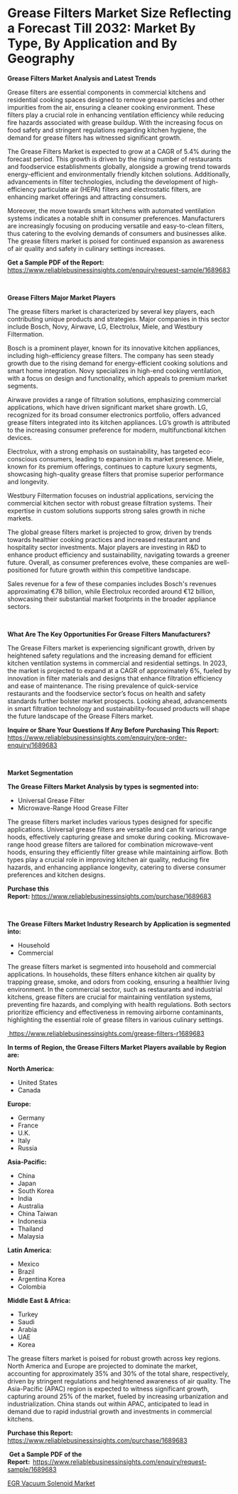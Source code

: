 <p><h1>Grease Filters Market Size Reflecting a Forecast Till 2032: Market By Type, By Application and By Geography</h1></p><p><strong>Grease Filters Market Analysis and Latest Trends</strong></p>
<p><p>Grease filters are essential components in commercial kitchens and residential cooking spaces designed to remove grease particles and other impurities from the air, ensuring a cleaner cooking environment. These filters play a crucial role in enhancing ventilation efficiency while reducing fire hazards associated with grease buildup. With the increasing focus on food safety and stringent regulations regarding kitchen hygiene, the demand for grease filters has witnessed significant growth.</p><p>The Grease Filters Market is expected to grow at a CAGR of 5.4% during the forecast period. This growth is driven by the rising number of restaurants and foodservice establishments globally, alongside a growing trend towards energy-efficient and environmentally friendly kitchen solutions. Additionally, advancements in filter technologies, including the development of high-efficiency particulate air (HEPA) filters and electrostatic filters, are enhancing market offerings and attracting consumers.</p><p>Moreover, the move towards smart kitchens with automated ventilation systems indicates a notable shift in consumer preferences. Manufacturers are increasingly focusing on producing versatile and easy-to-clean filters, thus catering to the evolving demands of consumers and businesses alike. The grease filters market is poised for continued expansion as awareness of air quality and safety in culinary settings increases.</p></p>
<p><strong>Get a Sample PDF of the Report:&nbsp;</strong> <a href="https://www.reliablebusinessinsights.com/enquiry/request-sample/1689683?utm_campaign=2566&utm_medium=2&utm_source=Github&utm_content=ia&utm_term=20022025&utm_id=grease-filters">https://www.reliablebusinessinsights.com/enquiry/request-sample/1689683</a></p>
<p>&nbsp;</p>
<p><strong>Grease Filters Major Market Players</strong></p>
<p><p>The grease filters market is characterized by several key players, each contributing unique products and strategies. Major companies in this sector include Bosch, Novy, Airwave, LG, Electrolux, Miele, and Westbury Filtermation.</p><p>Bosch is a prominent player, known for its innovative kitchen appliances, including high-efficiency grease filters. The company has seen steady growth due to the rising demand for energy-efficient cooking solutions and smart home integration. Novy specializes in high-end cooking ventilation, with a focus on design and functionality, which appeals to premium market segments.</p><p>Airwave provides a range of filtration solutions, emphasizing commercial applications, which have driven significant market share growth. LG, recognized for its broad consumer electronics portfolio, offers advanced grease filters integrated into its kitchen appliances. LG’s growth is attributed to the increasing consumer preference for modern, multifunctional kitchen devices.</p><p>Electrolux, with a strong emphasis on sustainability, has targeted eco-conscious consumers, leading to expansion in its market presence. Miele, known for its premium offerings, continues to capture luxury segments, showcasing high-quality grease filters that promise superior performance and longevity.</p><p>Westbury Filtermation focuses on industrial applications, servicing the commercial kitchen sector with robust grease filtration systems. Their expertise in custom solutions supports strong sales growth in niche markets.</p><p>The global grease filters market is projected to grow, driven by trends towards healthier cooking practices and increased restaurant and hospitality sector investments. Major players are investing in R&D to enhance product efficiency and sustainability, navigating towards a greener future. Overall, as consumer preferences evolve, these companies are well-positioned for future growth within this competitive landscape. </p><p>Sales revenue for a few of these companies includes Bosch's revenues approximating €78 billion, while Electrolux recorded around €12 billion, showcasing their substantial market footprints in the broader appliance sectors.</p></p>
<p>&nbsp;</p>
<p><strong>What Are The Key Opportunities For Grease Filters Manufacturers?</strong></p>
<p><p>The Grease Filters market is experiencing significant growth, driven by heightened safety regulations and the increasing demand for efficient kitchen ventilation systems in commercial and residential settings. In 2023, the market is projected to expand at a CAGR of approximately 6%, fueled by innovation in filter materials and designs that enhance filtration efficiency and ease of maintenance. The rising prevalence of quick-service restaurants and the foodservice sector’s focus on health and safety standards further bolster market prospects. Looking ahead, advancements in smart filtration technology and sustainability-focused products will shape the future landscape of the Grease Filters market.</p></p>
<p><strong>Inquire or Share Your Questions If Any Before Purchasing This Report:</strong> <a href="https://www.reliablebusinessinsights.com/enquiry/pre-order-enquiry/1689683?utm_campaign=2566&utm_medium=2&utm_source=Github&utm_content=ia&utm_term=20022025&utm_id=grease-filters">https://www.reliablebusinessinsights.com/enquiry/pre-order-enquiry/1689683</a></p>
<p>&nbsp;</p>
<p><strong>Market Segmentation</strong></p>
<p><strong>The Grease Filters Market Analysis by types is segmented into:</strong></p>
<p><ul><li>Universal Grease Filter</li><li>Microwave-Range Hood Grease Filter</li></ul></p>
<p><p>The grease filters market includes various types designed for specific applications. Universal grease filters are versatile and can fit various range hoods, effectively capturing grease and smoke during cooking. Microwave-range hood grease filters are tailored for combination microwave-vent hoods, ensuring they efficiently filter grease while maintaining airflow. Both types play a crucial role in improving kitchen air quality, reducing fire hazards, and enhancing appliance longevity, catering to diverse consumer preferences and kitchen designs.</p></p>
<p><strong>Purchase this Report:&nbsp;</strong><a href="https://www.reliablebusinessinsights.com/purchase/1689683?utm_campaign=2566&utm_medium=2&utm_source=Github&utm_content=ia&utm_term=20022025&utm_id=grease-filters">https://www.reliablebusinessinsights.com/purchase/1689683</a></p>
<p>&nbsp;</p>
<p><strong>The Grease Filters Market Industry Research by Application is segmented into:</strong></p>
<p><ul><li>Household</li><li>Commercial</li></ul></p>
<p><p>The grease filters market is segmented into household and commercial applications. In households, these filters enhance kitchen air quality by trapping grease, smoke, and odors from cooking, ensuring a healthier living environment. In the commercial sector, such as restaurants and industrial kitchens, grease filters are crucial for maintaining ventilation systems, preventing fire hazards, and complying with health regulations. Both sectors prioritize efficiency and effectiveness in removing airborne contaminants, highlighting the essential role of grease filters in various culinary settings.</p></p>
<p><a href="https://www.reliablebusinessinsights.com/grease-filters-r1689683?utm_campaign=2566&utm_medium=2&utm_source=Github&utm_content=ia&utm_term=20022025&utm_id=grease-filters">&nbsp;https://www.reliablebusinessinsights.com/grease-filters-r1689683</a></p>
<p><strong>In terms of Region, the Grease Filters Market Players available by Region are:</strong></p>
<p>
    <p> <strong> North America: </strong>
        <ul>
            <li>United States</li>
            <li>Canada</li>
        </ul>
        </p> 
    <p> <strong> Europe: </strong>
        <ul>
            <li>Germany</li>
            <li>France</li>
            <li>U.K.</li>
            <li>Italy</li>
            <li>Russia</li>
        </ul>
        </p> 
    <p> <strong> Asia-Pacific: </strong>
        <ul>
            <li>China</li>
            <li>Japan</li>
            <li>South Korea</li>
            <li>India</li>
            <li>Australia</li>
            <li>China Taiwan</li>
            <li>Indonesia</li>
            <li>Thailand</li>
            <li>Malaysia</li>
        </ul>
        </p> 
    <p> <strong> Latin America: </strong>
        <ul>
            <li>Mexico</li>
            <li>Brazil</li>
            <li>Argentina Korea</li>
            <li>Colombia</li>
        </ul>
        </p> 
    <p> <strong> Middle East & Africa: </strong>
        <ul>
            <li>Turkey</li>
            <li>Saudi</li>
            <li>Arabia</li>
            <li>UAE</li>
            <li>Korea</li>
        </ul>
    </p>
    </p>
<p><p>The grease filters market is poised for robust growth across key regions. North America and Europe are projected to dominate the market, accounting for approximately 35% and 30% of the total share, respectively, driven by stringent regulations and heightened awareness of air quality. The Asia-Pacific (APAC) region is expected to witness significant growth, capturing around 25% of the market, fueled by increasing urbanization and industrialization. China stands out within APAC, anticipated to lead in demand due to rapid industrial growth and investments in commercial kitchens.</p></p>
<p><strong>Purchase this Report: </strong><a href="https://www.reliablebusinessinsights.com/purchase/1689683?utm_campaign=2566&utm_medium=2&utm_source=Github&utm_content=ia&utm_term=20022025&utm_id=grease-filters">https://www.reliablebusinessinsights.com/purchase/1689683</a></p>
<p>&nbsp;<strong>Get a Sample PDF of the Report:&nbsp;&nbsp;</strong><a href="https://www.reliablebusinessinsights.com/enquiry/request-sample/1689683?utm_campaign=2566&utm_medium=2&utm_source=Github&utm_content=ia&utm_term=20022025&utm_id=grease-filters">https://www.reliablebusinessinsights.com/enquiry/request-sample/1689683</a></p>
<p><strong></strong></p>
<p><p><a href="https://github.com/boitafbg/Market-Research-Report-List-1/blob/main/egr-vacuum-solenoid-market.md?utm_campaign=2566&utm_medium=2&utm_source=Github&utm_content=ia&utm_term=20022025&utm_id=grease-filters">EGR Vacuum Solenoid Market</a></p></p>